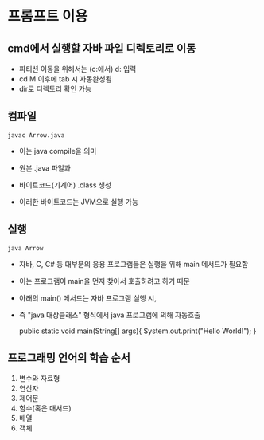 # 프롬프트 이용
## cmd에서 실행할 자바 파일 디렉토리로 이동

- 파티션 이동을 위해서는 (c:에서) d: 입력
- cd M 이후에 tab 시 자동완성됨
- dir로 디렉토리 확인 가능

## 컴파일
    javac Arrow.java

- 이는 java compile을 의미

- 원본 .java 파일과
- 바이트코드(기계어) .class 생성

- 이러한 바이트코드는 JVM으로 실행 가능

## 실행
    java Arrow

- 자바, C, C# 등 대부분의 응용 프로그램들은 실행을 위해 main 메서드가 필요함
- 이는 프로그램이 main을 먼저 찾아서 호출하려고 하기 때문

- 아래의 main() 메서드는 자바 프로그램 실행 시,
- 즉 "java 대상클래스" 형식에서 java 프로그램에 의해 자동호출

    public static void main(String[] args){
        System.out.print("Hello World!");
    }

## 프로그래밍 언어의 학습 순서
1. 변수와 자료형
2. 연산자
3. 제어문
4. 함수(혹은 매서드)
5. 배열
6. 객체